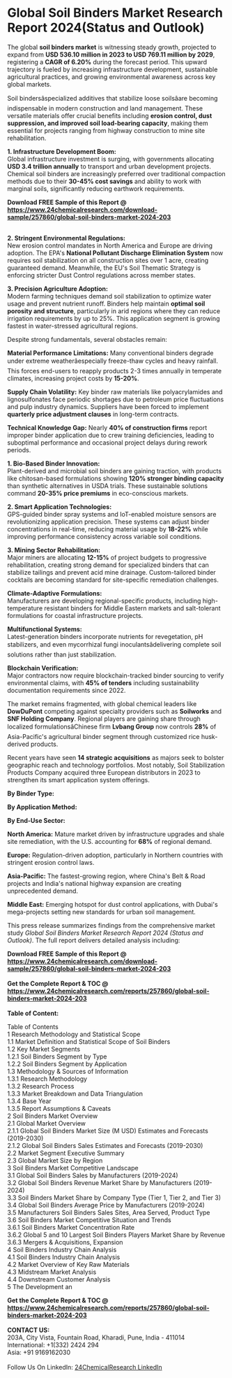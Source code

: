 <h1>Global Soil Binders Market Research Report 2024(Status and Outlook)</h1><p>The global <strong>soil binders market</strong> is witnessing steady growth, projected to expand from <strong>USD 536.10 million in 2023 to USD 769.11 million by 2029</strong>, registering a <strong>CAGR of 6.20%</strong> during the forecast period. This upward trajectory is fueled by increasing infrastructure development, sustainable agricultural practices, and growing environmental awareness across key global markets.</p><p>Soil bindersâspecialized additives that stabilize loose soilsâare becoming indispensable in modern construction and land management. These versatile materials offer crucial benefits including <strong>erosion control, dust suppression, and improved soil load-bearing capacity</strong>, making them essential for projects ranging from highway construction to mine site rehabilitation.</p><p><strong>1. Infrastructure Development Boom:</strong><br>
Global infrastructure investment is surging, with governments allocating <strong>USD 3.4 trillion annually</strong> to transport and urban development projects. Chemical soil binders are increasingly preferred over traditional compaction methods due to their <strong>30-45% cost savings</strong> and ability to work with marginal soils, significantly reducing earthwork requirements.</p><div><b>Download FREE Sample of this Report @ 
            <a href="https://www.24chemicalresearch.com/download-sample/257860/global-soil-binders-market-2024-203">
            https://www.24chemicalresearch.com/download-sample/257860/global-soil-binders-market-2024-203</a></b></div><br><p><strong>2. Stringent Environmental Regulations:</strong><br>
New erosion control mandates in North America and Europe are driving adoption. The EPA's <strong>National Pollutant Discharge Elimination System</strong> now requires soil stabilization on all construction sites over 1 acre, creating guaranteed demand. Meanwhile, the EU's Soil Thematic Strategy is enforcing stricter Dust Control regulations across member states.</p><p><strong>3. Precision Agriculture Adoption:</strong><br>
Modern farming techniques demand soil stabilization to optimize water usage and prevent nutrient runoff. Binders help maintain <strong>optimal soil porosity and structure</strong>, particularly in arid regions where they can reduce irrigation requirements by up to 25%. This application segment is growing fastest in water-stressed agricultural regions.</p><p>Despite strong fundamentals, several obstacles remain:</p><p><strong>Material Performance Limitations:</strong> Many conventional binders degrade under extreme weatherâespecially freeze-thaw cycles and heavy rainfall. This forces end-users to reapply products 2-3 times annually in temperate climates, increasing project costs by <strong>15-20%</strong>.</p><p><strong>Supply Chain Volatility:</strong> Key binder raw materials like polyacrylamides and lignosulfonates face periodic shortages due to petroleum price fluctuations and pulp industry dynamics. Suppliers have been forced to implement <strong>quarterly price adjustment clauses</strong> in long-term contracts.</p><p><strong>Technical Knowledge Gap:</strong> Nearly <strong>40% of construction firms</strong> report improper binder application due to crew training deficiencies, leading to suboptimal performance and occasional project delays during rework periods.</p><p><strong>1. Bio-Based Binder Innovation:</strong><br>
Plant-derived and microbial soil binders are gaining traction, with products like chitosan-based formulations showing <strong>120% stronger binding capacity</strong> than synthetic alternatives in USDA trials. These sustainable solutions command <strong>20-35% price premiums</strong> in eco-conscious markets.</p><p><strong>2. Smart Application Technologies:</strong><br>
GPS-guided binder spray systems and IoT-enabled moisture sensors are revolutionizing application precision. These systems can adjust binder concentrations in real-time, reducing material usage by <strong>18-22%</strong> while improving performance consistency across variable soil conditions.</p><p><strong>3. Mining Sector Rehabilitation:</strong><br>
Major miners are allocating <strong>12-15%</strong> of project budgets to progressive rehabilitation, creating strong demand for specialized binders that can stabilize tailings and prevent acid mine drainage. Custom-tailored binder cocktails are becoming standard for site-specific remediation challenges.</p><p><strong>Climate-Adaptive Formulations:</strong><br>
Manufacturers are developing regional-specific products, including high-temperature resistant binders for Middle Eastern markets and salt-tolerant formulations for coastal infrastructure projects.</p><p><strong>Multifunctional Systems:</strong><br>
Latest-generation binders incorporate nutrients for revegetation, pH stabilizers, and even mycorrhizal fungi inoculantsâdelivering complete soil solutions rather than just stabilization.</p><p><strong>Blockchain Verification:</strong><br>
Major contractors now require blockchain-tracked binder sourcing to verify environmental claims, with <strong>45% of tenders</strong> including sustainability documentation requirements since 2022.</p><p>The market remains fragmented, with global chemical leaders like <strong>DowDuPont</strong> competing against specialty providers such as <strong>Soilworks</strong> and <strong>SNF Holding Company</strong>. Regional players are gaining share through localized formulationsâChinese firm <strong>Lvbang Group</strong> now controls <strong>28%</strong> of Asia-Pacific's agricultural binder segment through customized rice husk-derived products.</p><p>Recent years have seen <strong>14 strategic acquisitions</strong> as majors seek to bolster geographic reach and technology portfolios. Most notably, Soil Stabilization Products Company acquired three European distributors in 2023 to strengthen its smart application system offerings.</p><p><strong>By Binder Type:</strong></p><p><strong>By Application Method:</strong></p><p><strong>By End-Use Sector:</strong></p><p><strong>North America:</strong> Mature market driven by infrastructure upgrades and shale site remediation, with the U.S. accounting for <strong>68%</strong> of regional demand.</p><p><strong>Europe:</strong> Regulation-driven adoption, particularly in Northern countries with stringent erosion control laws.</p><p><strong>Asia-Pacific:</strong> The fastest-growing region, where China's Belt &amp; Road projects and India's national highway expansion are creating unprecedented demand.</p><p><strong>Middle East:</strong> Emerging hotspot for dust control applications, with Dubai's mega-projects setting new standards for urban soil management.</p><p>This press release summarizes findings from the comprehensive market study <em>Global Soil Binders Market Research Report 2024 (Status and Outlook)</em>. The full report delivers detailed analysis including:</p><div><b>Download FREE Sample of this Report @ 
            <a href="https://www.24chemicalresearch.com/download-sample/257860/global-soil-binders-market-2024-203">
            https://www.24chemicalresearch.com/download-sample/257860/global-soil-binders-market-2024-203</a></b></div><br><div><b>Get the Complete Report & TOC @ 
            <a href="https://www.24chemicalresearch.com/reports/257860/global-soil-binders-market-2024-203">
            https://www.24chemicalresearch.com/reports/257860/global-soil-binders-market-2024-203</a></b></div><br>
            <b>Table of Content:</b><p>Table of Contents<br />
1 Research Methodology and Statistical Scope<br />
1.1 Market Definition and Statistical Scope of Soil Binders<br />
1.2 Key Market Segments<br />
1.2.1 Soil Binders Segment by Type<br />
1.2.2 Soil Binders Segment by Application<br />
1.3 Methodology & Sources of Information<br />
1.3.1 Research Methodology<br />
1.3.2 Research Process<br />
1.3.3 Market Breakdown and Data Triangulation<br />
1.3.4 Base Year<br />
1.3.5 Report Assumptions & Caveats<br />
2 Soil Binders Market Overview<br />
2.1 Global Market Overview<br />
2.1.1 Global Soil Binders Market Size (M USD) Estimates and Forecasts (2019-2030)<br />
2.1.2 Global Soil Binders Sales Estimates and Forecasts (2019-2030)<br />
2.2 Market Segment Executive Summary<br />
2.3 Global Market Size by Region<br />
3 Soil Binders Market Competitive Landscape<br />
3.1 Global Soil Binders Sales by Manufacturers (2019-2024)<br />
3.2 Global Soil Binders Revenue Market Share by Manufacturers (2019-2024)<br />
3.3 Soil Binders Market Share by Company Type (Tier 1, Tier 2, and Tier 3)<br />
3.4 Global Soil Binders Average Price by Manufacturers (2019-2024)<br />
3.5 Manufacturers Soil Binders Sales Sites, Area Served, Product Type<br />
3.6 Soil Binders Market Competitive Situation and Trends<br />
3.6.1 Soil Binders Market Concentration Rate<br />
3.6.2 Global 5 and 10 Largest Soil Binders Players Market Share by Revenue<br />
3.6.3 Mergers & Acquisitions, Expansion<br />
4 Soil Binders Industry Chain Analysis<br />
4.1 Soil Binders Industry Chain Analysis<br />
4.2 Market Overview of Key Raw Materials<br />
4.3 Midstream Market Analysis<br />
4.4 Downstream Customer Analysis<br />
5 The Development an</p><div><b>Get the Complete Report & TOC @ 
            <a href="https://www.24chemicalresearch.com/reports/257860/global-soil-binders-market-2024-203">
            https://www.24chemicalresearch.com/reports/257860/global-soil-binders-market-2024-203</a></b></div><br><b>CONTACT US:</b><br>
            203A, City Vista, Fountain Road, Kharadi, Pune, India - 411014<br>
            International: +1(332) 2424 294<br>
            Asia: +91 9169162030 <br><br>
            Follow Us On LinkedIn: <a href="https://www.linkedin.com/company/24chemicalresearch/">24ChemicalResearch LinkedIn</a>